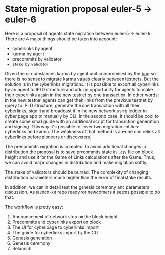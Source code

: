 # State migration proposal euler-5 -> euler-6

Here is a proposal of agents state migration between euler-5 -> euler-6. There are 4 major things should be taken into account:

- cyberlinks by agent
- karma by agent
- precommits by validator
- stake by validator

Given the circumstances karma by agent unit compromised by the [bug](https://github.com/cybercongress/cyberd/issues/460) so there is no sense to migrate karma values clearly between testnets. But the solution is in the cyberlinks migrations. It is possible to export all cyberlinks by an agent to IPLD structure and add an opportunity for agents to make their cyberlinks again in the new testnet by one transaction. In other words: in the new testnet agents can get their links from the previous testnet by query to IPLD structure, generate the one transaction with all their cyberlinks, sign it and broadcast it in the new network using ledger in cyber.page app or manually by CLI. In the second case, it should be cool to create some small guide with an additional script for transaction generation and signing. This way it's possible to cover two migration entities: cyberlinks and karma. The weakness of that method is anyone can relink all cyberlinks before pioneers or discoverers. 

The precommits migration is complex. To avoid additional changes in distribution the proposal is to save precommits state in [`.csv` file](https://github.com/cybercongress/launch-kit/tree/0.1.0/game_rewards_calculations) on block height and use it for the Game of Links calculations after the Game. Thus, we can avoid major changes in distribution and make migration softly. 

The stake of validators should be burned. The complexity of changing distribution parameters much higher than the error of final stake results. 

In addition, we can in detail test the genesis ceremony and parameters discussion. As launch-kit repo ready for newcomers it seems possible to do that.

The workflow is pretty easy:

1. Announcement of network stop on the block height
2. Precommits and cyberlinks export on block
3. The UI for cyber.page to cyberlinks import
4. The guide for cyberlinks import by the CLI
5. Genesis generation
6. Genesis ceremony
7. Relaunch
